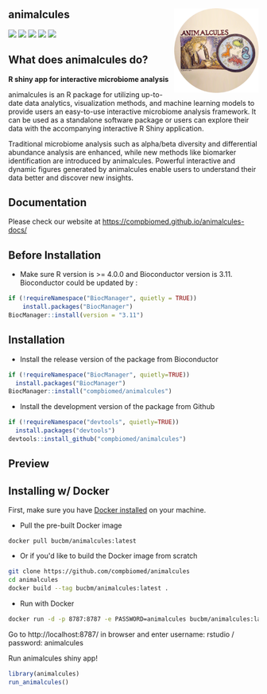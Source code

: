 ## animalcules <img src="https://github.com/compbiomed/materials/blob/master/animalcules/animalcules_logo.png?raw=true" align="right" width="170" />


[![](https://img.shields.io/badge/bioconductor-3.11-3a6378.svg)](https://doi.org/doi:10.18129/B9.bioc.animalcules)
[![](https://img.shields.io/badge/platforms-linux%20%7C%20osx%20%7C%20win-2a89a1.svg)](https://bioconductor.org/checkResults/3.9/bioc-LATEST/animalcules/)
[![](https://img.shields.io/github/last-commit/compbiomed/animalcules.svg)](https://github.com/compbiomed/animalcules/commits/master)
[![](https://img.shields.io/badge/lifecycle-maturing-blue.svg)](https://www.tidyverse.org/lifecycle/#maturing)
[![](https://bioconductor.org/shields/build/release/bioc/animalcules.svg)](http://bioconductor.org/checkResults/release/bioc-LATEST/animalcules/)

## What does animalcules do?

**R shiny app for interactive microbiome analysis**

animalcules is an R package for utilizing up-to-date data analytics, visualization methods, and machine learning models to provide users an easy-to-use interactive microbiome analysis framework. It can be used as a standalone software package or users can explore their data with the accompanying interactive R Shiny application. 

Traditional microbiome analysis such as alpha/beta diversity and differential abundance analysis are enhanced, while new methods like biomarker identification are introduced by animalcules. Powerful interactive and dynamic figures generated by animalcules enable users to understand their data better and discover new insights. 

## Documentation

Please check our website at https://compbiomed.github.io/animalcules-docs/


## Before Installation

* Make sure R version is >= 4.0.0 and Bioconductor version is 3.11. Bioconductor could be updated by :

``` r
if (!requireNamespace("BiocManager", quietly = TRUE))
    install.packages("BiocManager")
BiocManager::install(version = "3.11")
```

## Installation


* Install the release version of the package from Bioconductor

``` r
if (!requireNamespace("BiocManager", quietly=TRUE))
  install.packages("BiocManager")
BiocManager::install("compbiomed/animalcules")

```

* Install the development version of the package from Github 

``` r
if (!requireNamespace("devtools", quietly=TRUE))
  install.packages("devtools")
devtools::install_github("compbiomed/animalcules")
```

## Preview

## Installing w/ Docker

First, make sure you have [Docker installed](https://docs.docker.com/get-docker/) on your machine.

* Pull the pre-built Docker image

```
docker pull bucbm/animalcules:latest
```

* Or if you'd like to build the Docker image from scratch

``` bash
git clone https://github.com/compbiomed/animalcules
cd animalcules
docker build --tag bucbm/animalcules:latest .
```

* Run with Docker
``` bash
docker run -d -p 8787:8787 -e PASSWORD=animalcules bucbm/animalcules:latest
```

Go to http://localhost:8787/ in browser and enter username: rstudio / password: animalcules  

Run animalcules shiny app!

``` r
library(animalcules)
run_animalcules()
```
